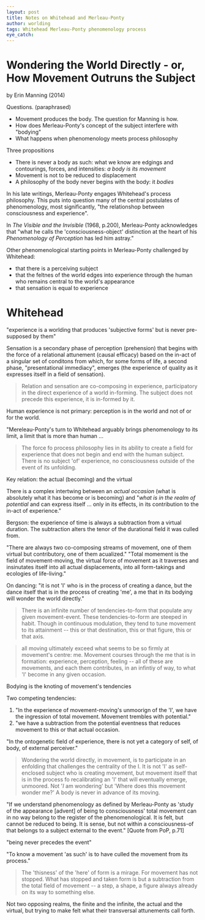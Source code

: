 ```yaml
---
layout: post
title: Notes on Whitehead and Merleau-Ponty
author: worlding
tags: Whitehead Merleau-Ponty phenomenology process
eye_catch:
---
```

# Wondering the World Directly - or, How Movement Outruns the Subject
by Erin Manning (2014)

Questions. (paraphrased)
- Movement produces the body. The question for Manning is how.
- How does Merleau-Ponty's concept of the subject interfere with "bodying"
- What happens when phenomenology meets process philosophy

Three propositions
- There is never a body as such: what we know are edgings and contourings, forces, and intensities: _a body is its movement_
- Movement is not to be reduced to displacement
- A philosophy of the body never begins with the body: it _bodies_

In his late writings, Merleau-Ponty engages Whitehead's process philosophy. This puts into question many of the central postulates of phenomenology, most significantly, "the relationshop between consciousness and experience".

In _The Visible and the Invisible_ (1968, p.200), Merleau-Ponty acknowledges that "what he calls the 'consciousness-object' distinction at the heart of his _Phenomenology of Perception_ has led him astray."

Other phenomenological starting points in Merleau-Ponty challenged by Whitehead:
- that there is a perceiving subject
- that the feltnes of the world edges into experience through the human who remains central to the world's appearance
- that sensation is equal to experience

# Whitehead

"experience is a worlding that produces 'subjective forms' but is never pre-supposed by them"

Sensation is a secondary phase of perception (prehension) that begins with the force of a relational attunement (causal efficacy) based on the in-act of a singular set of conditons from which, for some forms of life, a second phase, "presentational immediacy", emerges (the experience of quality as it expresses itself in a field of sensation).

>Relation and sensation are co-composing in experience, participatory in the direct experience of a world in-forming. The subject does not precede this experience, it is in-formed by it.

Human experience is not primary: perception is in the world and not of or for the world.

"Mereleau-Ponty's turn to Whitehead arguably brings phenomenology to its limit, a limit that is more than human ...

>The force fo process philosophy lies in its ability to create a field for experience that does not begin and end with the human subject. There is no subject 'of' experience, no consciousness outside of the event of its unfolding.

Key relation: the actual (becoming) and the virtual

There is a complex intertwing between an _actual occasion_ (what is absolutely what it has become or is becoming) and "_what is in the realm of potential_ and can express itself ... only in its effects, in its contribution to the in-act of experience."

Bergson: the experience of time is always a subtraction from a virtual duration. The subtraction alters the tenor of the durational field it was culled from.

"There are always two co-composing streams of movement, one of them virtual but contributory, one of them acualized." "Total momement is the field of movement-moving, the virtual force of movement as it traverses and insinutates itself into all actual displacements, into all form-takings and ecologies of life-living."

On dancing: "it is not 'I' who is in the process of creating a dance, but the dance itself that is in the process of creating 'me', a me that in its bodying will wonder the world directly."

>There is an infinite number of tendencies-to-form that populate any given movement-event. These tendencies-to-form are steeped in habit. Though in continuous modulation, they tend to tune movement to its attainment -- this or that destination, this or that figure, this or that axis.

>all moving ultimately exceed what seems to be so firmly at movement's centre: me. Movement courses through the me that is in formation: experience, perception, feeling -- all of these are movements, and each them contributes, in an infintiy of way, to what 'I' become in any given occasion.

Bodying is the knoting of movement's tendencies

Two competing tendencies:
1. "In the experience of movement-moving's unmoorign of the 'I', we have the ingression of total movement. Movement trembles with potential."
2. "we have a subtraction from the potential eventness that reduces movement to this or that actual occasion.

"In the ontogenetic field of experience, there is not yet a category of self, of body, of external perceiver."

>Wondering the world directly, in movement, is to participate in an enfolding that challenges the centrality of the I. It is not 'I' as self-enclosed subject who is creating movement, but movement itself that is in the process fo recalibrating an 'I' that will eventually emerge, unmoored. Not '_I_ am wondering' but 'Where does this movement wonder me?' A body is never in advance of its moving.

"If we understand phenomenology as defined by Merleau-Ponty as 'study of the appearance [advent] of being to consciousness' total movement can in no way belong to the register of the phenomenological. It is felt, but cannot be reduced to being. It is sense, but not within a consciousness-of that belongs to a subject external to the event." [Quote from PoP, p.71]

"being never precedes the event"

"To know a movement 'as such' is to have culled the movement from its process."

>The 'thisness' of the 'here' of form is a mirage. For movement has not stopped. What has stopped and taken form is but a subtraction from the total field of movement -- a step, a shape, a figure always already on its way to something else.

Not two opposing realms, the finite and the infinite, the actual and the virtual, but trying to make felt what their transversal attunements call forth.

